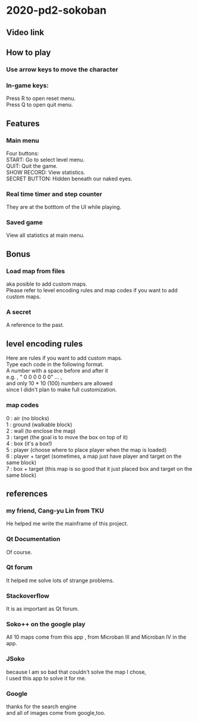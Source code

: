 # 2020-pd2-sokoban
## Video link
## How to play
### Use arrow keys to move the character
### In-game keys:
Press R to open reset menu.  
Press Q to open quit menu.
## Features
### Main menu
Four buttons:  
START: Go to select level menu.  
QUIT: Quit the game.  
SHOW RECORD: View statistics.  
SECRET BUTTON: Hidden beneath our naked eyes.
### Real time timer and step counter
They are at the botttom of the UI while playing.
### Saved game
View all statistics at main menu.
## Bonus
### Load map from files
aka posible to add custom maps.  
Please refer to level encoding rules and map codes if you want to add custom maps.
### A secret
A reference to the past.
## level encoding rules
Here are rules if you want to add custom maps.  
Type each code in the following format.  
A number with a space before and after it  
e.g. , " 0 0 0 0 0 0" ... ,  
and only 10 * 10 (100) numbers are allowed  
since I didn't plan to make full customization.  
### map codes
0 : air (no blocks)  
1 : ground (walkable block)  
2 : wall (to enclose the map)  
3 : target (the goal is to move the box on top of it)  
4 : box (it's a box!)  
5 : player (choose where to place player when the map is loaded)  
6 : player + target (sometimes, a map just have player and target on the same block)  
7 : box + target (this map is so good that it just placed box and target on the same block)  
## references
### my friend, Cang-yu Lin from TKU
He helped me write the mainframe of this project.
### Qt Documentation
Of course.
### Qt forum
It helped me solve lots of strange problems.
### Stackoverflow
It is as important as Qt forum.
### Soko++ on the google play
All 10 maps come from this app , from Microban III and Microban IV in the app.
### JSoko
because I am so bad that couldn't solve the map I chose,  
I used this app to solve it for me.
### Google
thanks for the search engine  
and all of images come from google,too.
